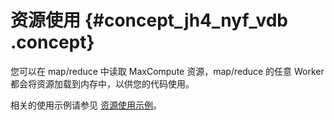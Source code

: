 # 资源使用 {#concept_jh4_nyf_vdb .concept}

您可以在 map/reduce 中读取 MaxCompute 资源，map/reduce 的任意 Worker 都会将资源加载到内存中，以供您的代码使用。

相关的使用示例请参见 [资源使用示例](intl.zh-CN//MapReduce/示例程序/使用资源示例.md)。

